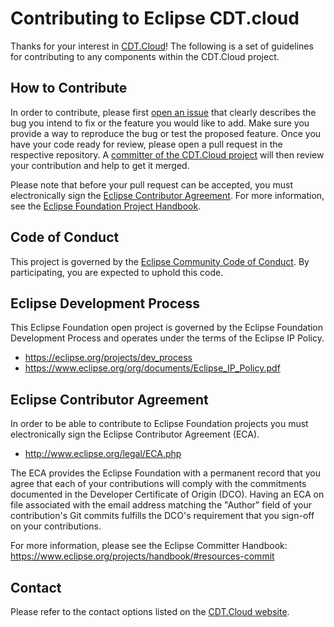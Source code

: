 # Contributing to Eclipse CDT.cloud

Thanks for your interest in [CDT.Cloud](https://cdt-cloud.io)!
The following is a set of guidelines for contributing to any components within the CDT.Cloud project.

## How to Contribute

In order to contribute, please first [open an issue](https://github.com/eclipse-cdt-cloud/cdt-cloud/issues) that clearly describes the bug you intend to fix or the feature you would like to add.
Make sure you provide a way to reproduce the bug or test the proposed feature.
Once you have your code ready for review, please open a pull request in the respective repository.
A [committer of the CDT.Cloud project](https://projects.eclipse.org/projects/ecd.cdt.cloud/who) will then review your contribution and help to get it merged.

Please note that before your pull request can be accepted, you must electronically sign the [Eclipse Contributor Agreement](https://www.eclipse.org/legal/ECA.php).
For more information, see the [Eclipse Foundation Project Handbook](https://www.eclipse.org/projects/handbook/#resources-commit).

## Code of Conduct

This project is governed by the [Eclipse Community Code of Conduct](https://github.com/eclipse/.github/blob/master/CODE_OF_CONDUCT.md).
By participating, you are expected to uphold this code.

## Eclipse Development Process

This Eclipse Foundation open project is governed by the Eclipse Foundation
Development Process and operates under the terms of the Eclipse IP Policy.

* https://eclipse.org/projects/dev_process
* https://www.eclipse.org/org/documents/Eclipse_IP_Policy.pdf

## Eclipse Contributor Agreement

In order to be able to contribute to Eclipse Foundation projects you must
electronically sign the Eclipse Contributor Agreement (ECA).

* http://www.eclipse.org/legal/ECA.php

The ECA provides the Eclipse Foundation with a permanent record that you agree
that each of your contributions will comply with the commitments documented in
the Developer Certificate of Origin (DCO). Having an ECA on file associated with
the email address matching the "Author" field of your contribution's Git commits
fulfills the DCO's requirement that you sign-off on your contributions.

For more information, please see the Eclipse Committer Handbook:
https://www.eclipse.org/projects/handbook/#resources-commit

## Contact

Please refer to the contact options listed on the [CDT.Cloud website](https://cdt-cloud.io/contact/).
